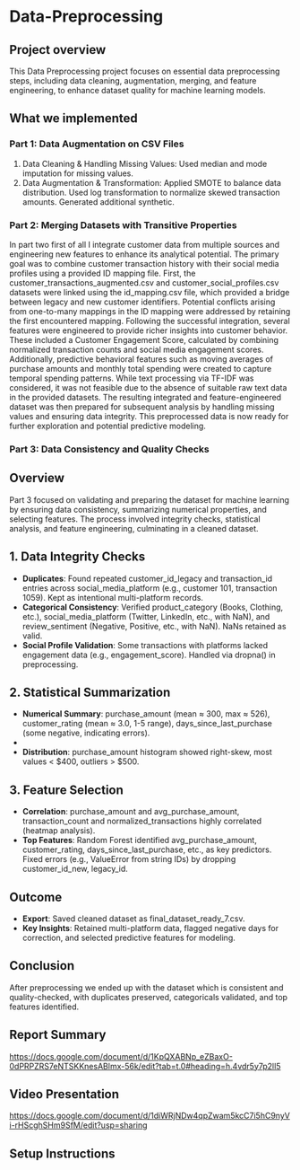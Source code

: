 # Data-Preprocessing
## Project overview
This Data Preprocessing project focuses on essential data preprocessing steps, including data cleaning, augmentation, merging, and feature engineering, to enhance dataset quality for machine learning models. 
## What we implemented 
### Part 1: Data Augmentation on CSV Files
1. Data Cleaning & Handling Missing Values: Used median and mode imputation for missing values.
2. Data Augmentation & Transformation:
Applied SMOTE to balance data distribution.
Used log transformation to normalize skewed transaction amounts.
Generated additional synthetic.

### Part 2: Merging Datasets with Transitive Properties
In  part two first of all I integrate customer data from multiple sources and engineering new features to enhance its analytical potential. The primary goal was to combine customer transaction history with their social media profiles using a provided ID mapping file.
First, the customer_transactions_augmented.csv and customer_social_profiles.csv datasets were linked using the id_mapping.csv file, which provided a bridge between legacy and new customer identifiers. Potential conflicts arising from one-to-many mappings in the ID mapping were addressed by retaining the first encountered mapping.
Following the successful integration, several features were engineered to provide richer insights into customer behavior. These included a Customer Engagement Score, calculated by combining normalized transaction counts and social media engagement scores. Additionally, predictive behavioral features such as moving averages of purchase amounts and monthly total spending were created to capture temporal spending patterns. While text processing via TF-IDF was considered, it was not feasible due to the absence of suitable raw text data in the provided datasets.
The resulting integrated and feature-engineered dataset was then prepared for subsequent analysis by handling missing values and ensuring data integrity. This preprocessed data is now ready for further exploration and potential predictive modeling.

### Part 3: Data Consistency and Quality Checks


## Overview
Part 3 focused on validating and preparing the dataset for machine learning by ensuring data consistency, summarizing numerical properties, and selecting features. The process involved integrity checks, statistical analysis, and feature engineering, culminating in a cleaned dataset.

## 1. Data Integrity Checks
* **Duplicates**: Found repeated customer_id_legacy and transaction_id entries across social_media_platform (e.g., customer 101, transaction 1059). Kept as intentional multi-platform records.
* **Categorical Consistency**: Verified product_category (Books, Clothing, etc.), social_media_platform (Twitter, LinkedIn, etc., with NaN), and review_sentiment (Negative, Positive, etc., with NaN). NaNs retained as valid.
* **Social Profile Validation**: Some transactions with platforms lacked engagement data (e.g., engagement_score). Handled via dropna() in preprocessing.

## 2. Statistical Summarization

* **Numerical Summary**: purchase_amount (mean ≈ 300, max ≈ 526), customer_rating (mean ≈ 3.0, 1-5 range), days_since_last_purchase (some negative, indicating errors).
* 
* **Distribution**: purchase_amount histogram showed right-skew, most values < $400, outliers > $500.

## 3. Feature Selection
* **Correlation**: purchase_amount and avg_purchase_amount, transaction_count and normalized_transactions highly correlated (heatmap analysis).
* **Top Features**: Random Forest identified avg_purchase_amount, customer_rating, days_since_last_purchase, etc., as key predictors. Fixed errors (e.g., ValueError from string IDs) by dropping customer_id_new, legacy_id.

## Outcome
* **Export**: Saved cleaned dataset as final_dataset_ready_7.csv.
* **Key Insights**: Retained multi-platform data, flagged negative days for correction, and selected predictive features for modeling.

## Conclusion

After preprocessing we ended up with  the dataset which is consistent and quality-checked, with duplicates preserved, categoricals validated, and top features identified.

## Report Summary
https://docs.google.com/document/d/1KpQXABNp_eZBaxO-0dPRPZRS7eNTSKKnesABlmx-56k/edit?tab=t.0#heading=h.4vdr5y7p2ll5

## Video Presentation
https://docs.google.com/document/d/1diWRjNDw4qpZwam5kcC7i5hC9nyVi-rHScghSHm9SfM/edit?usp=sharing

## Setup Instructions
